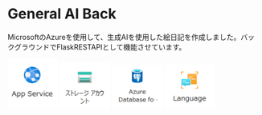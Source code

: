 # General AI Back

MicrosoftのAzureを使用して、生成AIを使用した絵日記を作成しました。バックグラウンドでFlaskRESTAPIとして機能させています。

<p float="left">
  <img src="image-1.png" width="100" />
  <img src="image.png" width="100" /> 
  <img src="image-2.png" width="100" />
  <img src="image-3.png" width="100" />
</p>
